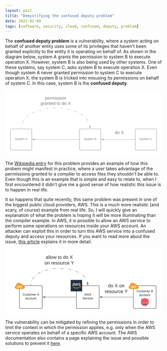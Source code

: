 ```yaml
---
layout: post
title: "Demystifying the confused deputy problem"
date: 2022-02-09
tags: [software, security, cloud, confused, deputy, problem]
---
```


The **confused deputy problem** is a vulnerability, where a system acting on behalf of another entity uses some of its privileges that haven't been granted explicitly to the entity it is operating on behalf of. As shown in the diagram below, system A grants the permission to system B to execute operation X. However, system B is also being used by other systems. One of these systems, say system C, asks system B to execute operation X. Even though system A never granted permission to system C to execute operation X, the system B is tricked into misusing its permissions on behalf of system C. In this case, system B is the **confused deputy**.

![Confused deputy problem diagram](../assets/img/posts/confused_deputy_problem.png)

The [Wikipedia entry](https://en.wikipedia.org/wiki/Confused_deputy_problem) for this problem provides an example of how this probem might manifest in practice, where a user takes advantage of the permissions granted to a compiler to access files they shouldn't be able to. Even though this is an example that is simple and easy to relate to, when I first encountered it didn't give me a good sense of how realistic this issue is to happen in real life.

It so happens that quite recently, this same problem was present in one of the biggest public cloud providers, AWS. This is a much more realistic (and scary, of course) example from real life. So, I will quickly give an explanation of what the problem is hoping it will be more illuminating than the compiler example. In AWS, it is possible to allow an AWS service to perform some operations on resources inside your AWS account. An attacker can exploit this in order to turn this AWS service into a confused deputy and access your resources. If you want to read more about the issue, [this article](https://blog.wiz.io/black-hat-2021-aws-cross-account-vulnerabilities-how-isolated-is-your-cloud-environment) explains it in more detail.

![Confused deputy problem diagram](../assets/img/posts/confused_deputy_aws.png)

The vulnerability can be mitigated by refining the permissions in order to limit the context in which the permission applies, e.g. only when the AWS service operates on behalf of a specific AWS account. The AWS documentation also contains a page explaining the issue and possible solutions to prevent it [here](https://docs.aws.amazon.com/IAM/latest/UserGuide/confused-deputy.html).

